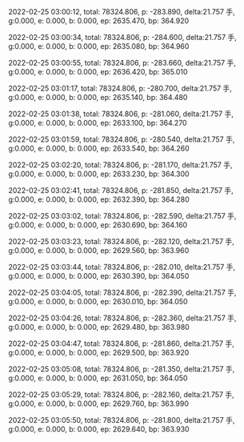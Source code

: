 2022-02-25 03:00:12, total: 78324.806, p: -283.890, delta:21.757 手, g:0.000, e: 0.000, b: 0.000, ep: 2635.470, bp: 364.920

2022-02-25 03:00:34, total: 78324.806, p: -284.600, delta:21.757 手, g:0.000, e: 0.000, b: 0.000, ep: 2635.080, bp: 364.960

2022-02-25 03:00:55, total: 78324.806, p: -283.660, delta:21.757 手, g:0.000, e: 0.000, b: 0.000, ep: 2636.420, bp: 365.010

2022-02-25 03:01:17, total: 78324.806, p: -280.700, delta:21.757 手, g:0.000, e: 0.000, b: 0.000, ep: 2635.140, bp: 364.480

2022-02-25 03:01:38, total: 78324.806, p: -281.060, delta:21.757 手, g:0.000, e: 0.000, b: 0.000, ep: 2633.100, bp: 364.270

2022-02-25 03:01:59, total: 78324.806, p: -280.540, delta:21.757 手, g:0.000, e: 0.000, b: 0.000, ep: 2633.540, bp: 364.260

2022-02-25 03:02:20, total: 78324.806, p: -281.170, delta:21.757 手, g:0.000, e: 0.000, b: 0.000, ep: 2633.230, bp: 364.300

2022-02-25 03:02:41, total: 78324.806, p: -281.850, delta:21.757 手, g:0.000, e: 0.000, b: 0.000, ep: 2632.390, bp: 364.280

2022-02-25 03:03:02, total: 78324.806, p: -282.590, delta:21.757 手, g:0.000, e: 0.000, b: 0.000, ep: 2630.690, bp: 364.160

2022-02-25 03:03:23, total: 78324.806, p: -282.120, delta:21.757 手, g:0.000, e: 0.000, b: 0.000, ep: 2629.560, bp: 363.960

2022-02-25 03:03:44, total: 78324.806, p: -282.010, delta:21.757 手, g:0.000, e: 0.000, b: 0.000, ep: 2630.390, bp: 364.050

2022-02-25 03:04:05, total: 78324.806, p: -282.390, delta:21.757 手, g:0.000, e: 0.000, b: 0.000, ep: 2630.010, bp: 364.050

2022-02-25 03:04:26, total: 78324.806, p: -282.360, delta:21.757 手, g:0.000, e: 0.000, b: 0.000, ep: 2629.480, bp: 363.980

2022-02-25 03:04:47, total: 78324.806, p: -281.860, delta:21.757 手, g:0.000, e: 0.000, b: 0.000, ep: 2629.500, bp: 363.920

2022-02-25 03:05:08, total: 78324.806, p: -281.350, delta:21.757 手, g:0.000, e: 0.000, b: 0.000, ep: 2631.050, bp: 364.050

2022-02-25 03:05:29, total: 78324.806, p: -282.160, delta:21.757 手, g:0.000, e: 0.000, b: 0.000, ep: 2629.760, bp: 363.990

2022-02-25 03:05:50, total: 78324.806, p: -281.800, delta:21.757 手, g:0.000, e: 0.000, b: 0.000, ep: 2629.640, bp: 363.930